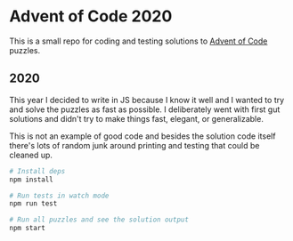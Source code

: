 # Advent of Code 2020

This is a small repo for coding and testing solutions to [Advent of Code](https://adventofcode.com) puzzles.

## 2020

This year I decided to write in JS because I know it well and I wanted to try and solve the puzzles as fast as possible. I deliberately went with first gut solutions and didn't try to make things fast, elegant, or generalizable.

This is not an example of good code and besides the solution code itself there's lots of random junk around printing and testing that could be cleaned up.

```sh
# Install deps
npm install

# Run tests in watch mode
npm run test

# Run all puzzles and see the solution output
npm start
```
